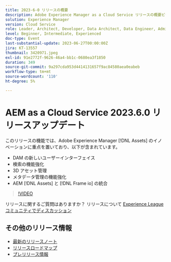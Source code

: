 ```yaml
---
title: 2023-6-0 リリースの概要
description: Adobe Experience Manager as a Cloud Service リリースの概要ビデオ 2023.6.0 このリリースの機能は、Experience Manager Assetsのイノベーションに重点を置いており、次のものが含まれます。DAM 検索機能の新しいユーザーインターフェイス 3D アセット管理の機能強化メタデータ管理の機能強化AEM [!DNL Assets] + [!DNL Frame io]  Integration
solution: Experience Manager
version: Cloud Service
role: Leader, Architect, Developer, Data Architect, Data Engineer, Admin, User
level: Beginner, Intermediate, Experienced
doc-type: Event
last-substantial-update: 2023-06-27T00:00:00Z
jira: KT-13557
thumbnail: 3420971.jpeg
exl-id: 91e2772f-9626-46a4-bb1c-0680ea3f1850
duration: 349
source-git-commit: 9a297cda953d4414131657f9ac84580aea0eabeb
workflow-type: tm+mt
source-wordcount: '110'
ht-degree: 5%

---
```


# AEM as a Cloud Service 2023.6.0 リリースアップデート


このリリースの機能では、Adobe Experience Manager [!DNL Assets] のイノベーションに重点を置いており、以下が含まれています。

* DAM の新しいユーザーインターフェイス
* 検索の機能強化
* 3D アセット管理
* メタデータ管理の機能強化
* AEM [!DNL Assets] と [!DNL Frame io] の統合

>[!VIDEO](https://video.tv.adobe.com/v/3420971/?learn=on)


リリースに関するご質問はありますか？  リリースについて [Experience Leagueコミュニティでディスカッション ](https://adobe.ly/444zA4U)

## その他のリリース情報

* [最新のリリースノート](https://experienceleague.adobe.com/docs/experience-manager-cloud-service/content/release-notes/home.html?lang=ja)
* [ リリースロードマップ ](https://experienceleague.adobe.com/docs/experience-manager-release-information/aem-release-updates/update-releases-roadmap.html?lang=ja)
* [ プレリリース情報 ](https://experienceleague.adobe.com/docs/experience-manager-cloud-service/content/release-notes/prerelease.html)

